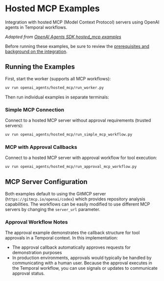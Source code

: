 # Hosted MCP Examples

Integration with hosted MCP (Model Context Protocol) servers using OpenAI agents in Temporal workflows.

*Adapted from [OpenAI Agents SDK hosted_mcp examples](https://github.com/openai/openai-agents-python/tree/main/examples/hosted_mcp)*

Before running these examples, be sure to review the [prerequisites and background on the integration](../README.md).

## Running the Examples

First, start the worker (supports all MCP workflows):
```bash
uv run openai_agents/hosted_mcp/run_worker.py
```

Then run individual examples in separate terminals:

### Simple MCP Connection
Connect to a hosted MCP server without approval requirements (trusted servers):
```bash
uv run openai_agents/hosted_mcp/run_simple_mcp_workflow.py
```

### MCP with Approval Callbacks
Connect to a hosted MCP server with approval workflow for tool execution:
```bash
uv run openai_agents/hosted_mcp/run_approval_mcp_workflow.py
```

## MCP Server Configuration

Both examples default to using the GitMCP server (`https://gitmcp.io/openai/codex`) which provides repository analysis capabilities. The workflows can be easily modified to use different MCP servers by changing the `server_url` parameter.

### Approval Workflow Notes

The approval example demonstrates the callback structure for tool approvals in a Temporal context. In this implementation:

- The approval callback automatically approves requests for demonstration purposes
- In production environments, approvals would typically be handled by communicating with a human user. Because the approval executes in the Temporal workflow, you can use signals or updates to communicate approval status.
